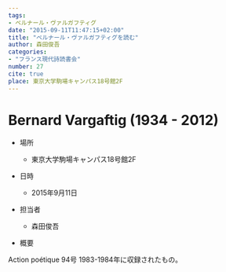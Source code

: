 ```yaml
---
tags:
- ベルナール・ヴァルガフティグ
date: "2015-09-11T11:47:15+02:00"
title: "ベルナール・ヴァルガフティグを読む"
author: 森田俊吾
categories:
- "フランス現代詩読書会"
number: 27
cite: true
place: 東京大学駒場キャンパス18号館2F
---
```


# Bernard Vargaftig (1934 - 2012)


<!--more-->

* 場所

	- 東京大学駒場キャンパス18号館2F

* 日時

	- 2015年9月11日

* 担当者

	- 森田俊吾

* 概要

Action poétique 94号 1983-1984年に収録されたもの。
